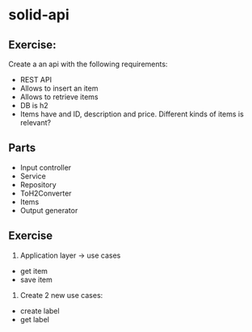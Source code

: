 # solid-api

## Exercise:

Create a an api with the following requirements:

* REST API
* Allows to insert an item
* Allows to retrieve items
* DB is h2
* Items have and ID, description and price. Different kinds of items is relevant?

## Parts

* Input controller
* Service
* Repository
* ToH2Converter
* Items
* Output generator

## Exercise

1. Application layer -> use cases
* get item
* save item
1. Create 2 new use cases:
* create label
* get label

